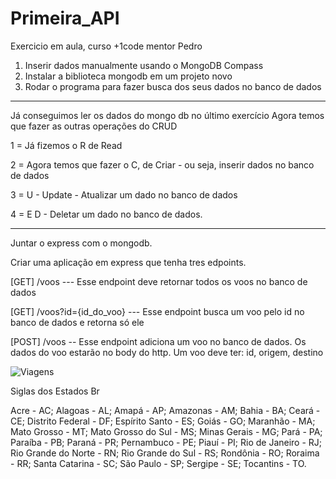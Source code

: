 # Primeira_API
Exercicio em aula, curso +1code mentor Pedro
1) Inserir dados manualmente usando o MongoDB Compass
2) Instalar a biblioteca mongodb em um projeto novo
3) Rodar o programa para fazer busca dos seus dados no banco de dados


------------------------------------------------------------------------------

Já conseguimos ler os dados do mongo db no último exercício
Agora temos que fazer as outras operações do CRUD

1 = Já fizemos o R de Read

2 = Agora temos que fazer o C, de Criar - ou seja, inserir dados no banco de dados

3 = U - Update - Atualizar um dado no banco de dados

4 = E D - Deletar um dado no banco de dados.

------------------------------------------------------------------------------


Juntar o express com o mongodb. 

Criar uma aplicação em express que tenha tres edpoints. 

[GET] /voos
--- Esse endpoint deve retornar todos os voos no banco de dados

[GET] /voos?id={id_do_voo}
--- Esse endpoint busca um voo pelo id no banco de dados e retorna só ele

[POST] /voos
-- Esse endpoint adiciona um voo no banco de dados. Os dados do voo estarão no body do http. 
Um voo deve ter: id, origem, destino


![Viagens](https://user-images.githubusercontent.com/72577273/203615431-6aba2830-4128-4fad-95e8-9e081213d2a7.png)



Siglas dos Estados Br

Acre - AC;
Alagoas - AL;
Amapá - AP;
Amazonas - AM;
Bahia - BA;
Ceará - CE;
Distrito Federal - DF;
Espírito Santo - ES;
Goiás - GO;
Maranhão - MA;
Mato Grosso - MT;
Mato Grosso do Sul - MS;
Minas Gerais - MG;
Pará - PA;
Paraíba - PB;
Paraná - PR;
Pernambuco - PE;
Piauí - PI;
Rio de Janeiro - RJ;
Rio Grande do Norte - RN;
Rio Grande do Sul - RS;
Rondônia - RO;
Roraima - RR;
Santa Catarina - SC;
São Paulo - SP;
Sergipe - SE;
Tocantins - TO.
